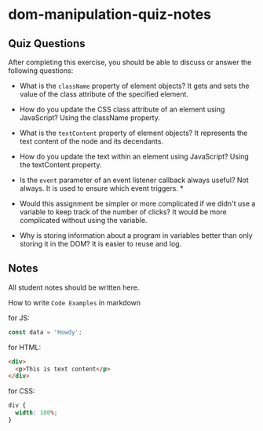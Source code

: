 # dom-manipulation-quiz-notes

## Quiz Questions

After completing this exercise, you should be able to discuss or answer the following questions:

- What is the `className` property of element objects?
  It gets and sets the value of the class attribute of the specified element.

- How do you update the CSS class attribute of an element using JavaScript?
  Using the className property.

- What is the `textContent` property of element objects?
  It represents the text content of the node and its decendants.

- How do you update the text within an element using JavaScript?
  Using the textContent property.

- Is the `event` parameter of an event listener callback always useful?
  Not always. It is used to ensure which event triggers. \*

- Would this assignment be simpler or more complicated if we didn't use a variable to keep track of the number of clicks?
  It would be more complicated without using the variable.

- Why is storing information about a program in variables better than only storing it in the DOM?
  It is easier to reuse and log.

## Notes

All student notes should be written here.

How to write `Code Examples` in markdown

for JS:

```javascript
const data = 'Howdy';
```

for HTML:

```html
<div>
  <p>This is text content</p>
</div>
```

for CSS:

```css
div {
  width: 100%;
}
```
